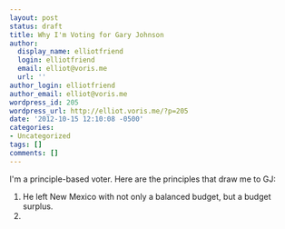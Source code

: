 ```yaml
---
layout: post
status: draft
title: Why I'm Voting for Gary Johnson
author:
  display_name: elliotfriend
  login: elliotfriend
  email: elliot@voris.me
  url: ''
author_login: elliotfriend
author_email: elliot@voris.me
wordpress_id: 205
wordpress_url: http://elliot.voris.me/?p=205
date: '2012-10-15 12:10:08 -0500'
categories:
- Uncategorized
tags: []
comments: []
---
```

<p>I'm a principle-based voter. Here are the principles that draw me to GJ:</p>
<ol>
<li>He left New Mexico with not only a balanced budget, but a budget surplus.</li>
<li></li>
</ol>
